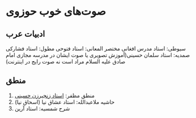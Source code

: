 # صوت‌های خوب حوزوی
## ادبیات عرب
سیوطی: استاد مدرس افغانی
مختصر المعانی: استاد فتوحی
مطول: استاد فشارکی
صمدیه: استاد سلمان حسینی(آموزش تصویری یا صوت ایشان در مدرسه مجازی امام صادق علیه السلام مراد است نه صوت رایج در اینترنت)
## منطق
1. منطق مظفر:‌ [استاد زنجیرزن حسینی](https://www.soda96.ir/%D8%A7%D9%84%D9%85%D9%86%D8%B7%D9%82-%D9%85%D8%B8%D9%81%D8%B1-%D8%A7%D8%B3%D8%AA%D8%A7%D8%AF-%D8%B2%D9%86%D8%AC%DB%8C%D8%B1%D8%B2%D9%86-%D8%AD%D8%B3%DB%8C%D9%86%DB%8C/)
2. حاشیه ملاعبدالله: استاد عشاق نیا (اسحاق نیا)
3. شرح شمسیه: استاد آرین

